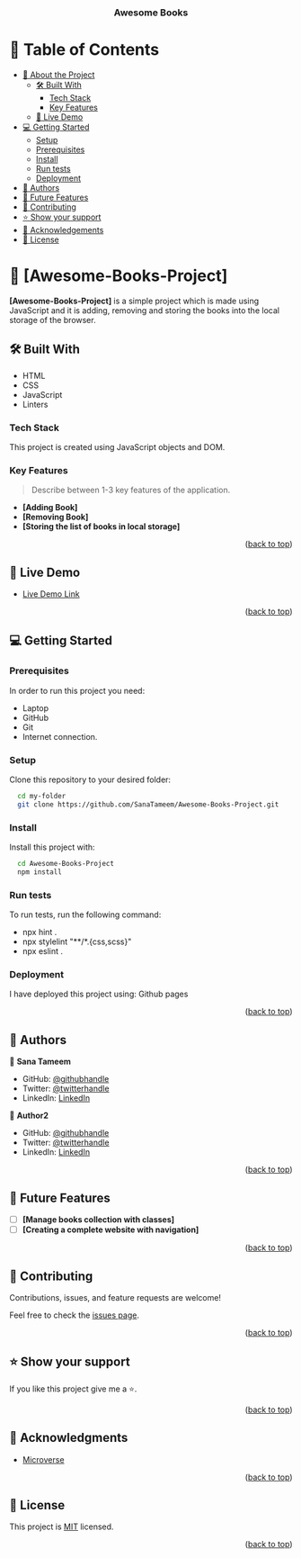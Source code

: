 <a name="readme-top"></a>

<div align="center">

  <h3><b>Awesome Books</b></h3>

</div>

<!-- TABLE OF CONTENTS -->

# 📗 Table of Contents

- [📖 About the Project](#about-project)
  - [🛠 Built With](#built-with)
    - [Tech Stack](#tech-stack)
    - [Key Features](#key-features)
  - [🚀 Live Demo](#live-demo)
- [💻 Getting Started](#getting-started)
  - [Setup](#setup)
  - [Prerequisites](#prerequisites)
  - [Install](#install)
  - [Run tests](#run-tests)
  - [Deployment](#deployment)
- [👥 Authors](#authors)
- [🔭 Future Features](#future-features)
- [🤝 Contributing](#contributing)
- [⭐️ Show your support](#support)
- [🙏 Acknowledgements](#acknowledgements)
- [📝 License](#license)

<!-- PROJECT DESCRIPTION -->

# 📖 [Awesome-Books-Project] <a name="about-project"></a>

**[Awesome-Books-Project]** is a simple project which is made using JavaScript and it is adding, removing and storing the books into the local storage of the browser.

## 🛠 Built With <a name="built-with"></a>
- HTML
- CSS
- JavaScript
- Linters

### Tech Stack <a name="tech-stack"></a>

This project is created using JavaScript objects and DOM.

<!-- Features -->

### Key Features <a name="key-features"></a>

> Describe between 1-3 key features of the application.

- **[Adding Book]**
- **[Removing Book]**
- **[Storing the list of books in local storage]**

<p align="right">(<a href="#readme-top">back to top</a>)</p>

<!-- LIVE DEMO -->

## 🚀 Live Demo <a name="live-demo"></a>

- [Live Demo Link]()

<p align="right">(<a href="#readme-top">back to top</a>)</p>

<!-- GETTING STARTED -->

## 💻 Getting Started <a name="getting-started"></a>


### Prerequisites

In order to run this project you need:

- Laptop
- GitHub
- Git
- Internet connection. 

### Setup

Clone this repository to your desired folder:

```sh
  cd my-folder
  git clone https://github.com/SanaTameem/Awesome-Books-Project.git
```

### Install

Install this project with:

```sh
  cd Awesome-Books-Project
  npm install
```

### Run tests

To run tests, run the following command:
- npx hint .
- npx stylelint "**/*.{css,scss}"
- npx eslint .

### Deployment

I have deployed this project using: Github pages

<p align="right">(<a href="#readme-top">back to top</a>)</p>

<!-- AUTHORS -->

## 👥 Authors <a name="authors"></a>

👤 **Sana Tameem**

- GitHub: [@githubhandle](https://github.com/SanaTameem)
- Twitter: [@twitterhandle](https://twitter.com/sana_tameem)
- LinkedIn: [LinkedIn](http://linkedin.com/in/sana-tameem-a63b55240)

👤 **Author2**

- GitHub: [@githubhandle](https://github.com/Ochiengsteven)
- Twitter: [@twitterhandle](Ochiengsteven)
- LinkedIn: [LinkedIn](Ochiengsteven)

<p align="right">(<a href="#readme-top">back to top</a>)</p>

<!-- FUTURE FEATURES -->

## 🔭 Future Features <a name="future-features"></a>

- [ ] **[Manage books collection with classes]**
- [ ] **[Creating a complete website with navigation]**

<p align="right">(<a href="#readme-top">back to top</a>)</p>

<!-- CONTRIBUTING -->

## 🤝 Contributing <a name="contributing"></a>

Contributions, issues, and feature requests are welcome!

Feel free to check the [issues page](https://github.com/SanaTameem/Awesome-Books-Project/issues).

<p align="right">(<a href="#readme-top">back to top</a>)</p>

<!-- SUPPORT -->

## ⭐️ Show your support <a name="support"></a>

If you like this project give me a ⭐️.

<p align="right">(<a href="#readme-top">back to top</a>)</p>

<!-- ACKNOWLEDGEMENTS -->

## 🙏 Acknowledgments <a name="acknowledgements"></a>

- [Microverse](https://www.microverse.org/go)

<p align="right">(<a href="#readme-top">back to top</a>)</p>


<!-- LICENSE -->

## 📝 License <a name="license"></a>

This project is [MIT](https://github.com/SanaTameem/Awesome-Books-Project/blob/master/MIT.md) licensed.

<p align="right">(<a href="#readme-top">back to top</a>)</p>
